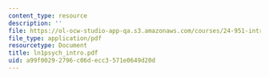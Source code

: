```yaml
---
content_type: resource
description: ''
file: https://ol-ocw-studio-app-qa.s3.amazonaws.com/courses/24-951-introduction-to-syntax-fall-2003/a99f00292796c06decc3571e0649d20d_ln1psych_intro.pdf
file_type: application/pdf
resourcetype: Document
title: ln1psych_intro.pdf
uid: a99f0029-2796-c06d-ecc3-571e0649d20d
---
```

